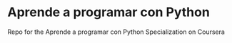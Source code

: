 # Aprende a programar con Python
 Repo for the Aprende a programar con Python Specialization on Coursera
